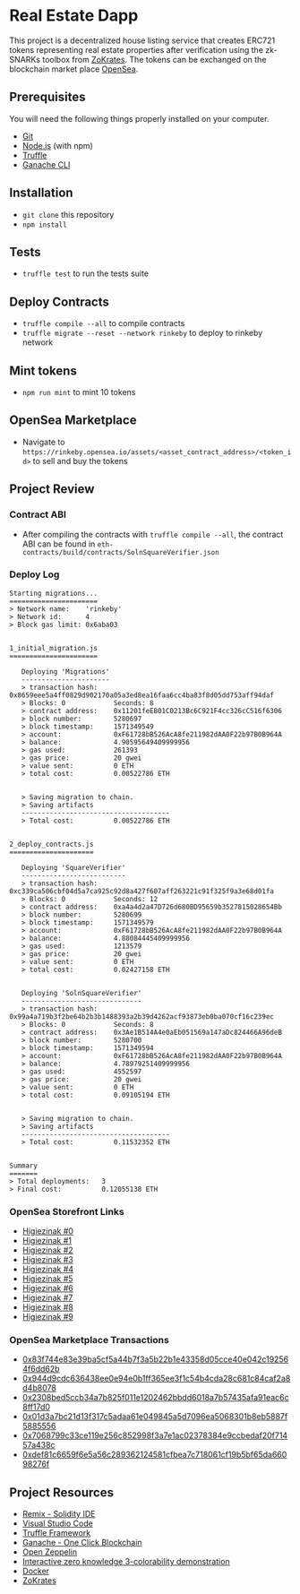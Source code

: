 # Real Estate Dapp

This project is a decentralized house listing service that creates ERC721 tokens representing real estate properties after verification using the zk-SNARKs toolbox from [ZoKrates](https://github.com/Zokrates/ZoKrates). The tokens can be exchanged on the blockchain market place [OpenSea](https://docs.opensea.io/).

## Prerequisites

You will need the following things properly installed on your computer.

- [Git](https://git-scm.com/)
- [Node.js](https://nodejs.org/) (with npm)
- [Truffle](https://www.trufflesuite.com/docs/truffle/getting-started/installation)
- [Ganache CLI](https://github.com/trufflesuite/ganache-cli/blob/master/README.md)

## Installation

- `git clone` this repository
- `npm install`

## Tests

- `truffle test` to run the tests suite

## Deploy Contracts

- `truffle compile --all` to compile contracts
- `truffle migrate --reset --network rinkeby` to deploy to rinkeby network

## Mint tokens

- `npm run mint` to mint 10 tokens

## OpenSea Marketplace

- Navigate to `https://rinkeby.opensea.io/assets/<asset_contract_address>/<token_id>` to sell and buy the tokens

## Project Review

### Contract ABI

- After compiling the contracts with `truffle compile --all`, the contract ABI can be found in `eth-contracts/build/contracts/SolnSquareVerifier.json`

### Deploy Log
```
Starting migrations...
======================
> Network name:    'rinkeby'
> Network id:      4
> Block gas limit: 0x6aba03


1_initial_migration.js
======================

   Deploying 'Migrations'
   ----------------------
   > transaction hash:    0x8659eee5a4ff0829d902170a05a3ed8ea16faa6cc4ba83f8d05dd753aff94daf
   > Blocks: 0            Seconds: 8
   > contract address:    0x11201feEB01C0213Bc6C921F4cc326cC516f6306
   > block number:        5280697
   > block timestamp:     1571349549
   > account:             0xF61728bB526AcA8fe211982dAA0F22b97B0B964A
   > balance:             4.90595649409999956
   > gas used:            261393
   > gas price:           20 gwei
   > value sent:          0 ETH
   > total cost:          0.00522786 ETH


   > Saving migration to chain.
   > Saving artifacts
   -------------------------------------
   > Total cost:          0.00522786 ETH


2_deploy_contracts.js
=====================

   Deploying 'SquareVerifier'
   --------------------------
   > transaction hash:    0xc339ca506cbf04d5a7ca925c92d8a427f607aff263221c91f325f9a3e68d01fa
   > Blocks: 0            Seconds: 12
   > contract address:    0xa4a4d2a47D726d680BD95659b3527815028654Bb
   > block number:        5280699
   > block timestamp:     1571349579
   > account:             0xF61728bB526AcA8fe211982dAA0F22b97B0B964A
   > balance:             4.88084445409999956
   > gas used:            1213579
   > gas price:           20 gwei
   > value sent:          0 ETH
   > total cost:          0.02427158 ETH


   Deploying 'SolnSquareVerifier'
   ------------------------------
   > transaction hash:    0x99a4a719b3f2be64b2b3b1488393a2b39d4262acf93873eb0ba070cf16c239ec
   > Blocks: 0            Seconds: 8
   > contract address:    0x3Ae1B514A4e0aEb051569a147aDc824466A96deB
   > block number:        5280700
   > block timestamp:     1571349594
   > account:             0xF61728bB526AcA8fe211982dAA0F22b97B0B964A
   > balance:             4.78979251409999956
   > gas used:            4552597
   > gas price:           20 gwei
   > value sent:          0 ETH
   > total cost:          0.09105194 ETH


   > Saving migration to chain.
   > Saving artifacts
   -------------------------------------
   > Total cost:          0.11532352 ETH


Summary
=======
> Total deployments:   3
> Final cost:          0.12055138 ETH
```
### OpenSea Storefront Links

- [Higiezinak #0](https://rinkeby.opensea.io/assets/0x3Ae1B514A4e0aEb051569a147aDc824466A96deB/0)
- [Higiezinak #1](https://rinkeby.opensea.io/assets/0x3Ae1B514A4e0aEb051569a147aDc824466A96deB/1)
- [Higiezinak #2](https://rinkeby.opensea.io/assets/0x3Ae1B514A4e0aEb051569a147aDc824466A96deB/2)
- [Higiezinak #3](https://rinkeby.opensea.io/assets/0x3Ae1B514A4e0aEb051569a147aDc824466A96deB/3)
- [Higiezinak #4](https://rinkeby.opensea.io/assets/0x3Ae1B514A4e0aEb051569a147aDc824466A96deB/4)
- [Higiezinak #5](https://rinkeby.opensea.io/assets/0x3Ae1B514A4e0aEb051569a147aDc824466A96deB/5)
- [Higiezinak #6](https://rinkeby.opensea.io/assets/0x3Ae1B514A4e0aEb051569a147aDc824466A96deB/6)
- [Higiezinak #7](https://rinkeby.opensea.io/assets/0x3Ae1B514A4e0aEb051569a147aDc824466A96deB/7)
- [Higiezinak #8](https://rinkeby.opensea.io/assets/0x3Ae1B514A4e0aEb051569a147aDc824466A96deB/8)
- [Higiezinak #9](https://rinkeby.opensea.io/assets/0x3Ae1B514A4e0aEb051569a147aDc824466A96deB/9)

### OpenSea Marketplace Transactions

- [0x83f744e83e39ba5cf5a44b7f3a5b22b1e43358d05cce40e042c192564f6dd62b](https://rinkeby.etherscan.io/tx/0x83f744e83e39ba5cf5a44b7f3a5b22b1e43358d05cce40e042c192564f6dd62b)
- [0x944d9cdc636438ee0e94e0b1ff365ee3f1c54b4cda28c681c84caf2a8d4b8078](https://rinkeby.etherscan.io/tx/0x944d9cdc636438ee0e94e0b1ff365ee3f1c54b4cda28c681c84caf2a8d4b8078)
- [0x2308bed5ccb34a7b825f011e1202462bbdd6018a7b57435afa91eac6c8ff17d0](https://rinkeby.etherscan.io/tx/0x2308bed5ccb34a7b825f011e1202462bbdd6018a7b57435afa91eac6c8ff17d0)
- [0x01d3a7bc21d13f317c5adaa61e049845a5d7096ea5068301b8eb5887f5885556](https://rinkeby.etherscan.io/tx/0x01d3a7bc21d13f317c5adaa61e049845a5d7096ea5068301b8eb5887f5885556)
- [0x7068799c33ce119e256c852998f3a7e1ac02378384e9ccbedaf20f71457a438c](https://rinkeby.etherscan.io/tx/0x7068799c33ce119e256c852998f3a7e1ac02378384e9ccbedaf20f71457a438c)
- [0xdef81c6659f6e5a56c289362124581cfbea7c718061cf19b5bf65da66098276f](https://rinkeby.etherscan.io/tx/0xdef81c6659f6e5a56c289362124581cfbea7c718061cf19b5bf65da66098276f)


## Project Resources

* [Remix - Solidity IDE](https://remix.ethereum.org/)
* [Visual Studio Code](https://code.visualstudio.com/)
* [Truffle Framework](https://truffleframework.com/)
* [Ganache - One Click Blockchain](https://truffleframework.com/ganache)
* [Open Zeppelin ](https://openzeppelin.org/)
* [Interactive zero knowledge 3-colorability demonstration](http://web.mit.edu/~ezyang/Public/graph/svg.html)
* [Docker](https://docs.docker.com/install/)
* [ZoKrates](https://github.com/Zokrates/ZoKrates)